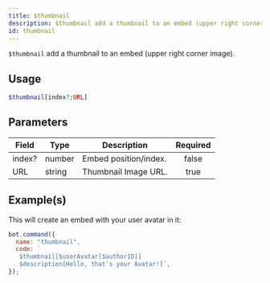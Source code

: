 ```yaml
---
title: $thumbnail
description: $thumbnail add a thumbnail to an embed (upper right corner image).
id: thumbnail
---
```


`$thumbnail` add a thumbnail to an embed (upper right corner image).

## Usage

```php
$thumbnail[index?;URL]
```

## Parameters

| Field  | Type   | Description           | Required |
| ------ | ------ | --------------------- | :------: |
| index? | number | Embed position/index. |  false   |
| URL    | string | Thumbnail Image URL.  |   true   |

## Example(s)

This will create an embed with your user avatar in it:

```javascript
bot.command({
  name: "thumbnail",
  code: `
   $thumbnail[$userAvatar[$authorID]]
   $description[Hello, that's your Avatar!]`,
});
```
